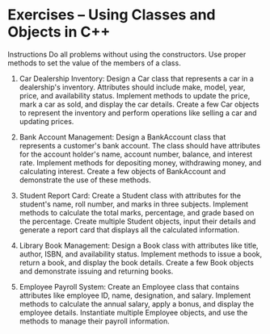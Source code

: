 # Exercises – Using Classes and Objects in C++

Instructions
Do all problems without using the constructors.
Use proper methods to set the value of the members of a class.

1. Car Dealership Inventory:
   Design a Car class that represents a car in a dealership's inventory. Attributes should include make, model, year, price, and availability status.
   Implement methods to update the price, mark a car as sold, and display the car details.
   Create a few Car objects to represent the inventory and perform operations like selling a car and updating prices.

2. Bank Account Management:
   Design a BankAccount class that represents a customer's bank account. The class should have attributes for the account holder's name, account number, balance, and interest rate.
   Implement methods for depositing money, withdrawing money, and calculating interest.
   Create a few objects of BankAccount and demonstrate the use of these methods.

3. Student Report Card:
   Create a Student class with attributes for the student's name, roll number, and marks in three subjects.
   Implement methods to calculate the total marks, percentage, and grade based on the percentage.
   Create multiple Student objects, input their details and generate a report card that displays all the calculated information.

4. Library Book Management:
   Design a Book class with attributes like title, author, ISBN, and availability status.
   Implement methods to issue a book, return a book, and display the book details.
   Create a few Book objects and demonstrate issuing and returning books.

5. Employee Payroll System:
   Create an Employee class that contains attributes like employee ID, name, designation, and salary.
   Implement methods to calculate the annual salary, apply a bonus, and display the employee details.
   Instantiate multiple Employee objects, and use the methods to manage their payroll information.

